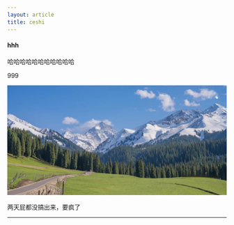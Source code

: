 ```yaml
---
layout: article
title: ceshi
---
```


#### hhh

哈哈哈哈哈哈哈哈哈哈哈



999

![](../assets/xueshan.jpg)





两天屁都没搞出来，要疯了







--------------------
